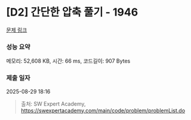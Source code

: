# [D2] 간단한 압축 풀기 - 1946 

[문제 링크](https://swexpertacademy.com/main/code/problem/problemDetail.do?contestProbId=AV5PmkDKAOMDFAUq) 

### 성능 요약

메모리: 52,608 KB, 시간: 66 ms, 코드길이: 907 Bytes

### 제출 일자

2025-08-29 18:16



> 출처: SW Expert Academy, https://swexpertacademy.com/main/code/problem/problemList.do
